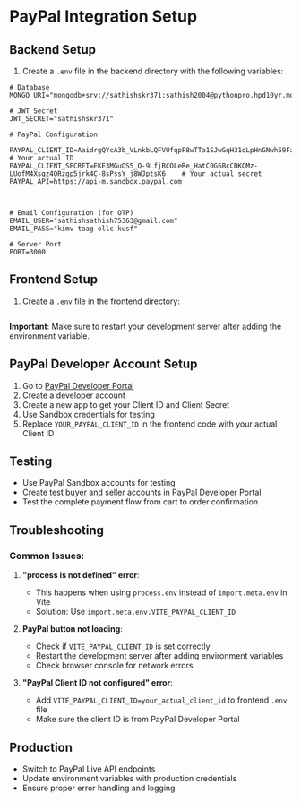 # PayPal Integration Setup

## Backend Setup

1. Create a `.env` file in the backend directory with the following variables:

```env
# Database
MONGO_URI="mongodb+srv://sathishskr371:sathish2004@pythonpro.hpd10yr.mongodb.net/petstore"

# JWT Secret
JWT_SECRET="sathishskr371"

# PayPal Configuration

PAYPAL_CLIENT_ID=AaidrgQYcA3b_VLnkbLQFVUfqpF8wTTa1SJwGqH31qLpHnGNwh59FzPfm1FiZHwFJpAmJcGRE8vJyE0v  # Your actual ID
PAYPAL_CLIENT_SECRET=EKE3MGuQS5_Q-9LfjBCOLeRe_HatC0G6BcCDKQMz-LUofM4Xsqz4ORzgp5jrk4C-8sPssY_j8WJptsK6    # Your actual secret
PAYPAL_API=https://api-m.sandbox.paypal.com



# Email Configuration (for OTP)
EMAIL_USER="sathishsathish75363@gmail.com"
EMAIL_PASS="kimv taag ollc kusf"

# Server Port
PORT=3000
```

## Frontend Setup

1. Create a `.env` file in the frontend directory:

```env

```

**Important**: Make sure to restart your development server after adding the environment variable.

## PayPal Developer Account Setup

1. Go to [PayPal Developer Portal](https://developer.paypal.com/)
2. Create a developer account
3. Create a new app to get your Client ID and Client Secret
4. Use Sandbox credentials for testing
5. Replace `YOUR_PAYPAL_CLIENT_ID` in the frontend code with your actual Client ID

## Testing

- Use PayPal Sandbox accounts for testing
- Create test buyer and seller accounts in PayPal Developer Portal
- Test the complete payment flow from cart to order confirmation

## Troubleshooting

### Common Issues:

1. **"process is not defined" error**: 
   - This happens when using `process.env` instead of `import.meta.env` in Vite
   - Solution: Use `import.meta.env.VITE_PAYPAL_CLIENT_ID`

2. **PayPal button not loading**:
   - Check if `VITE_PAYPAL_CLIENT_ID` is set correctly
   - Restart the development server after adding environment variables
   - Check browser console for network errors

3. **"PayPal Client ID not configured" error**:
   - Add `VITE_PAYPAL_CLIENT_ID=your_actual_client_id` to frontend `.env` file
   - Make sure the client ID is from PayPal Developer Portal

## Production

- Switch to PayPal Live API endpoints
- Update environment variables with production credentials
- Ensure proper error handling and logging 